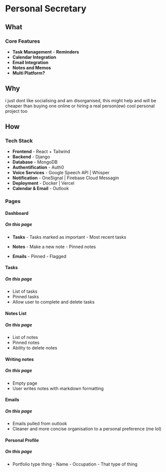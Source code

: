 # Personal Secretary

## What

### Core Features

- **Task Management** - **Reminders**
- **Calendar Integration**
- **Email Integration**
- **Notes and Memos**
- **Multi Platform?**

## Why

i just dont like socialising and am disorganised, this might help and will be cheaper than buying one online or hiring a real person(ew)
cool personal project too

## How

### Tech Stack

- **Frontend** - React + Tailwind
- **Backend** - Django
- **Database** - MongoDB
- **Authentification** - Auth0
- **Voice Services** - Google Speech API | Whisper
- **Notification** - OneSignal | Firebase Cloud Messagin
- **Deployment** - Docker | Vercel
- **Calendar & Email** - Outlook

### Pages

#### Dashboard

##### On this page

- **Tasks** - Tasks marked as important - Most recent tasks

- **Notes** - Make a new note - Pinned notes

- **Emails** - Pinned - Flagged

#### Tasks

##### On this page

- List of tasks
- Pinned tasks
- Allow user to complete and delete tasks

#### Notes List

##### On this page

- List of notes
- Pinned notes
- Ability to delete notes

#### Writing notes

##### On this page

- Empty page
- User writes notes with markdown formatting

#### Emails

##### On this page

- Emails pulled from outlook
- Cleaner and more concise organisation to a personal preference (me lol)

#### Personal Profile

##### On this page

- Portfolio type thing - Name - Occupation - That type of thing
